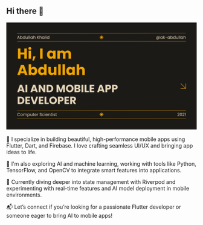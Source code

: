 ## Hi there 👋
![Banner](https://github.com/ak-abdullah/ak-abdullah/blob/main/images/Creative-Portfolio.png?raw=true)


<!--
**ak-abdullah/ak-abdullah** is a ✨ _special_ ✨ repository because its `README.md` (this file) appears on your GitHub profile.

Here are some ideas to get you started:

- 🔭 I’m currently working on ...
- 🌱 I’m currently learning ...
- 👯 I’m looking to collaborate on ...
- 🤔 I’m looking for help with ...
- 💬 Ask me about ...
- 📫 How to reach me: ...
- 😄 Pronouns: ...
- ⚡ Fun fact: ...
-->

📱 I specialize in building beautiful, high-performance mobile apps using Flutter, Dart, and Firebase. I love crafting seamless UI/UX and bringing app ideas to life.

🧠 I'm also exploring AI and machine learning, working with tools like Python, TensorFlow, and OpenCV to integrate smart features into applications.

🚀 Currently diving deeper into state management with Riverpod and experimenting with real-time features and AI model deployment in mobile environments.

📬 Let’s connect if you’re looking for a passionate Flutter developer or someone eager to bring AI to mobile apps!
